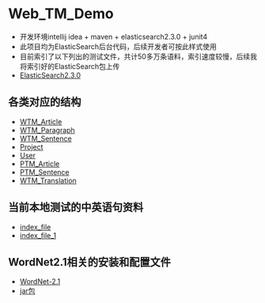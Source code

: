 # Web_TM_Demo
* 开发环境intellij idea + maven + elasticsearch2.3.0 + junit4
* 此项目均为ElasticSearch后台代码，后续开发者可按此样式使用
* 目前索引了以下列出的测试文件，共计50多万条语料，索引速度较慢，后续我将索引好的ElasticSearch包上传
* [ElasticSearch2.3.0]()

## 各类对应的结构
* [WTM_Article](http://naotu.baidu.com/file/93ee00fd86fa137d48b6db082d3f5a1b?token=398ee74c2304cf73)
* [WTM_Paragraph](http://naotu.baidu.com/file/098d2fdc29f5482f87a29adec7614a6c?token=536119d8c6917493)
* [WTM_Sentence](http://naotu.baidu.com/file/399482afc0cf99f53f1a5ecc798d8c91?token=a03152b69fe976ed)
* [Project](http://naotu.baidu.com/file/8469c2b32ae8851e52fd9430808266c0?token=b747ffcbed3f284c)
* [User](http://naotu.baidu.com/file/753302d501495882afa4c66f8daaf4b9?token=0e9de4540f386b10)
* [PTM_Article](http://naotu.baidu.com/file/d7fedcf4f53b095994985dd224031509?token=4e6f62c53dc86fef)
* [PTM_Sentence](http://naotu.baidu.com/file/e7c2745951a7e04fcc92559b72ed7c8f?token=140cbf8828194d46)
* [WTM_Translation](http://naotu.baidu.com/file/6cdfc4ff994d8ed8c59fafb205cdf71d?token=797134f1255972f5)

## 当前本地测试的中英语句资料
* [index_file](http://pan.baidu.com/s/1pKVxwSV)
* [index_file_1](http://pan.baidu.com/s/1skBbugt)

## WordNet2.1相关的安装和配置文件
* [WordNet-2.1](http://pan.baidu.com/s/1eRQqcvg)
* [jar包](http://pan.baidu.com/s/1slUnL1N)
